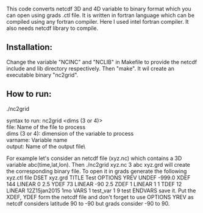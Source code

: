This code converts netcdf 3D and 4D variable to binary format which you can open using grads .ctl file. It is written in fortran language which can be compiled using any fortran compiler. Here I used intel fortran compiler. It also needs netcdf library to compile.
## Installation:
Change the variable "NCINC" and "NCLIB" in Makefile to provide the netcdf include and lib directory respectively. Then "make". It wil create an executable binary "nc2grid".
## How to run:
./nc2grid

 syntax to run:
 nc2grid <file> <dims (3 or 4)> <varname> <output>\
 file: Name of the file to process\
 dims (3 or 4): dimension of the variable to process\
 varname: Variable name\
 output: Name of the output file\

 For example let's consider an netcdf file (xyz.nc) which contains a 3D variable abc(time,lat,lon). Then
 ./nc2grid xyz.nc 3 abc xyz.grd
 will create the corresponding binary file. To open it in grads generate the following xyz.ctl file
DSET       xyz.grd
TITLE      Test
OPTIONS YREV
UNDEF      -999.0
XDEF      144 LINEAR  0 2.5
YDEF       73 LINEAR  -90 2.5
ZDEF         1 LINEAR 1 1
TDEF        12 LINEAR 12Z15jan2015 1mo
VARS        1
test_var        1 9  test
ENDVARS
save it. Put the XDEF, YDEF form the netcdf file and don't forget to use OPTIONS YREV as netcdf considers latitude 90 to -90 but grads consider -90 to 90.
